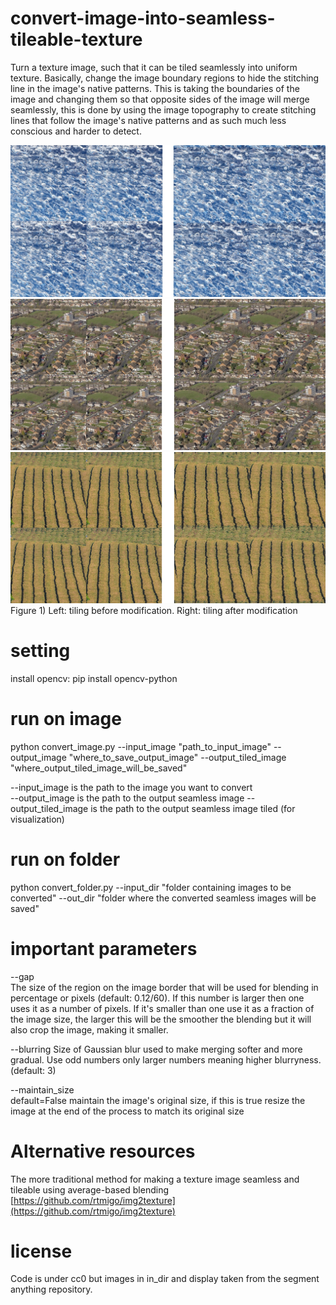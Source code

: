 # convert-image-into-seamless-tileable-texture
Turn a texture image, such that it can be tiled seamlessly into uniform texture. Basically, change the image boundary regions to hide the stitching line in the image's native patterns.
This is taking the boundaries of the image and changing them so that opposite sides of the image will merge seamlessly, this is done by using the image topography to create stitching lines that follow the image's native patterns and as such much less conscious and harder to detect.

![](sa_266035_15_Score_5229_TileSize39_Texture.jpg)
![](sa_266472_5_Score_5119_TileSize39_Texture.jpg)
![](sa_266495_6_Score_5792_TileSize39_Texture.jpg)
Figure 1)  Left: tiling before modification.   Right: tiling after modification

# setting
install opencv:
pip install opencv-python

# run on image
python convert_image.py --input_image "path_to_input_image" --output_image "where_to_save_output_image" --output_tiled_image "where_output_tiled_image_will_be_saved"
 
 
 --input_image is the path to the image you want to convert  
 --output_image is the path  to the output seamless image
 --output_tiled_image is the path to the output seamless image tiled (for visualization)
 
# run on folder
python convert_folder.py --input_dir "folder containing images to be converted" --out_dir "folder where the converted seamless images will be saved"  


# important parameters

--gap  
The size of the region on the image border that will be used for blending in percentage or pixels (default: 0.12/60). If this number is larger then one uses it as a number of pixels. If it's smaller than one use it as a fraction of the image size, the larger this will be the smoother the blending but it will also crop the image, making it smaller. 


--blurring 
Size of Gaussian blur used to make merging softer and more gradual. Use odd numbers only larger numbers meaning higher blurryness. (default: 3) 

--maintain_size  
default=False  maintain the image's original size, if this is true resize  the image at the end of the process to match its original size


# Alternative resources

The more traditional method for making a texture image seamless and tileable using average-based blending [https://github.com/rtmigo/img2texture](https://github.com/rtmigo/img2texture) 

# license 
Code is under cc0 but images in in_dir and display taken from the segment anything repository.

